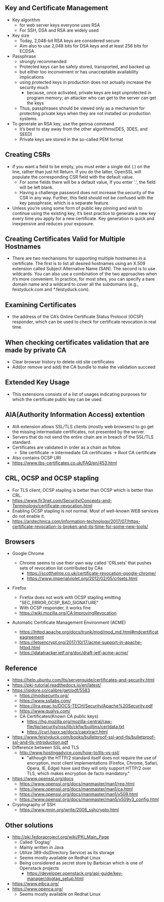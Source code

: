 ## Key and Certificate Management
- Key algorithm
  - for web server keys everyone uses RSA
  - For SSH, DSA and RSA are widely used
- Key size
  - Today, 2,048-bit RSA keys are considered secure
  - Aim also to use 2,048 bits for DSA keys and at least 256 bits for ECDSA
- Passphrase
  - strongly recommended
  - Protected keys can be safely stored, transported, and backed up
  - but either too inconvenient or has unacceptable availability implications
  - using protected keys in production does not actually increase the security much
    - because, once activated, private keys are kept unprotected in program memory; an attacker who can get to the server can get the keys
   - Thus, passphrases should be viewed only as a mechanism for protecting private keys when they are not installed on production systems.
- To generate an RSA key, use the genrsa command
  - it’s best to stay away from the other algorithms(DES, 3DES, and SEED)
  - Private keys are stored in the so-called PEM format
## Creating CSRs
- if you want a field to be empty, you must enter a single dot (.) on the line, rather than just
hit Return. If you do the latter, OpenSSL will populate the corresponding CSR field with the
default value.
  - For some fields there will be a default value, If you enter '.', the field will be left blank.
  - Having a challenge password does not increase the security of the CSR in any way. Further, this field
should not be confused with the key passphrase, which is a separate feature.
- Unless you’re using some form of public key pinning and wish to continue using the existing key, it’s best practice to generate a new key every time you apply for a new certificate. Key generation is quick and inexpensive and reduces your exposure.
## Creating Certificates Valid for Multiple Hostnames
- There are two mechanisms for supporting multiple hostnames in a certificate. The first is to list all desired hostnames using an X.509 extension called Subject Alternative Name (SAN). The second is to use wildcards. You can also use a combination of the two approaches when it’s more convenient. In practice, for most sites, you can specify a bare domain name and a wildcard to cover all the subdomains (e.g., feistyduck.com and *.feistyduck.com).

## Examining Certificates
- the address of the CA’s Online Certificate Status Protocol (OCSP) responder, which can be used to check for certificate revocation in real time.


## When checking certificates validation that are made by private CA
- Clear browser history to delete old site certificates
- Add(or remove and add) the CA bundle to make the validation succeed

## Extended Key Usage
- This extensions consists of a list of usages indicating purposes for which the certificate public key can be used.

## AIA(Authority Information Access) extention
- AIA extension allows SSL/TLS clients (mostly web browsers) to go get the missing intermediate certificates, not presented by the server.
- Servers that do not send the entire chain are in breach of the SSL/TLS standard.
- Certificates are validated in order as a chain as follow.
  - Site certificate -> Intermediate CA certificates -> Root CA certificate
- Also contains OCSP URI
- https://www.tbs-certificates.co.uk/FAQ/en/453.html

## CRL, OCSP and OCSP stapling
- For TLS client, OCSP stapling is better than OCSP which is better than CRL.
- https://www.fir3net.com/Security/Concepts-and-Terminology/certificate-revocation.html
- Enabling OCSP stapling is not normal. Most of well-known WEB services do not enable it.
- https://arstechnica.com/information-technology/2017/07/https-certificate-revocation-is-broken-and-its-time-for-some-new-tools/

## Browsers
- Google Chrome
  - Chrome seems to use their own way called 'CRLsets' that pushes sets of revocation list contributed by CAs
    - https://scotthelme.co.uk/certificate-revocation-google-chrome/
    - https://www.imperialviolet.org/2012/02/05/crlsets.html
- Firefox
  - Firefox does not work with OCSP stapling emitting "SEC_ERROR_OCSP_BAD_SIGNATURE"
  - With OCSP responder, it works fine
  - https://wiki.mozilla.org/CA:ImprovingRevocation

- Automatic Certificate Management Environment (ACME)
  - https://httpd.apache.org/docs/trunk/mod/mod_md.html#mdcertificateagreement
  - https://letsencrypt.org/2017/10/17/acme-support-in-apache-httpd.html
  - https://datatracker.ietf.org/doc/draft-ietf-acme-acme/

## Reference
- https://help.ubuntu.com/lts/serverguide/certificates-and-security.html
- https://pki-tutorial.readthedocs.io/en/latest/
- https://isidore.co/calibre/get/pdf/5583
  - https://modsecurity.org/
  - https://www.ssllabs.com/
  - https://lira.epac.to/DOCS-TECH/Security/Apache%20Security.pdf
  - https://www.qualys.com/
  - CA Certificates(Known CA public keys)
    - https://hg.mozilla.org/mozilla-central/raw-file/tip/security/nss/lib/ckfw/builtins/certdata.txt
    - https://curl.haxx.se/docs/caextract.html
- https://www.feistyduck.com/books/bulletproof-ssl-and-tls/bulletproof-ssl-and-tls-introduction.pdf
- Difference between SSL and TLS
  - http://www.hostingadvice.com/how-to/tls-vs-ssl/
    - "although the HTTP/2 standard itself does not require the use of encryption, most client implementations (Firefox, Chrome, Safari, Opera, IE, Edge) have said they will only support HTTP/2 over TLS, which makes encryption de facto mandatory."
- https://www.openssl.org/docs
  - https://www.openssl.org/docs/manmaster/man1/req.html
  - https://www.openssl.org/docs/manmaster/man1/ca.html
  - https://www.openssl.org/docs/manmaster/man1/x509.html
  - https://www.openssl.org/docs/manmaster/man5/x509v3_config.html
- Cryptography of SSH
  - https://www.mnin.org/write/2006_sshcrypto.html

## Other solutions
- http://pki.fedoraproject.org/wiki/PKI_Main_Page
  - Called 'Dogtag'
  - Mainly written in Java
  - Utilize 389-ds(Directory Service) as its storage
  - Seems mostly available on Redhat Linux
  - Being considered as secret store by Barbican which is one of Openstack projects
    - https://developer.openstack.org/api-guide/key-manager/dogtag_setup.html
- https://www.ejbca.org/
- https://www.openca.org/
  - Seems mostly available on Redhat Linux
